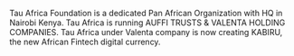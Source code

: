 Tau Africa Foundation is a dedicated Pan African Organization with HQ in Nairobi Kenya. Tau Africa is running AUFFI TRUSTS & VALENTA HOLDING COMPANIES. Tau Africa under Valenta company is now creating KABIRU, the new African Fintech digital currency. 
